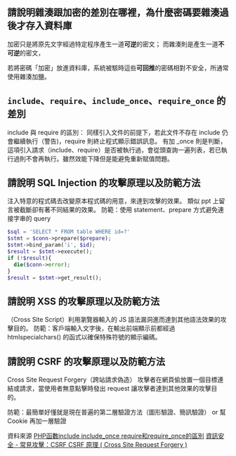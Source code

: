 ## 請說明雜湊跟加密的差別在哪裡，為什麼密碼要雜湊過後才存入資料庫
加密只是將原先文字經過特定程序產生一道**可逆**的密文；
而雜湊則是產生一道**不可逆**的密文，

若將密碼「加密」放進資料庫，系統被駭時這些**可回推**的密碼相對不安全，所通常使用雜湊加鹽。


## `include`、`require`、`include_once`、`require_once` 的差別
include 與 require 的區別：
同樣引入文件的前提下，若此文件不存在 include 仍會繼續執行（警告)，require 則終止程式顯示錯誤訊息。
有加 _once 則是判斷，這項引入請求（include、require）是否被執行過，會從頭查詢一遍列表，若已執行過則不會再執行。雖然效能下降但是能避免重新賦值問題。

## 請說明 SQL Injection 的攻擊原理以及防範方法
注入特意的程式碼去改變原本程式碼的用意，來達到攻擊的效果。
類似 ppt 上留言被截斷卻有著不同結果的效果。
防範：使用 statement、prepare 方式避免連接字串的 query 
```php
$sql = 'SELECT * FROM table WHERE id=?'
$stmt = $conn->prepare($prepare);
$stmt->bind_param('i', $id);
$result = $stmt->execute();
if (!$result){
  die($conn->error);
}
$result = $stmt->get_result();
```

##  請說明 XSS 的攻擊原理以及防範方法
（Cross Site Script）利用瀏覽器輸入的 JS 語法漏洞進而達到其他語法效果的攻擊目的。
防範：客戶端輸入文字後，在輸出前端顯示前都經過 htmlspecialchars() 的函式以確保特殊符號的顯示編碼。

## 請說明 CSRF 的攻擊原理以及防範方法
Cross Site Request Forgery（跨站請求偽造）
攻擊者在網頁偷放置一個目標連結或請求，當使用者無意點擊時發出 request 讓攻擊者達到其他效果的攻擊目的。

防範：最簡單好懂就是現在普遍的第二層驗證方法（圖形驗證、簡訊驗證）
or 幫 Cookie 再加一層驗證

資料來源
 [PHP函數include include_once require和require_once的區別](https://kknews.cc/code/5rxmlb6.html)
 [資訊安全 - 常見攻擊：CSRF CSRF 原理 ( Cross Site Request Forgery )](https://yakimhsu.com/project/project_w12_Info_Security-CSRF.html)
 